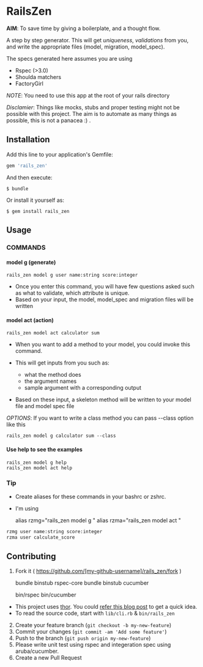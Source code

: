 # RailsZen

**AIM**: To save time by giving a boilerplate, and a thought flow.

A step by step generator. This will get *uniqueness*, *validations*  from you, and write
the appropriate files (model, migration, model_spec).

The specs generated here assumes you are using

- Rspec (>3.0)
- Shoulda matchers
- FactoryGirl

*NOTE*: You need to use this app at the root of your rails directory

*Disclamier*: Things like mocks, stubs and proper testing might not be possible with this project.
The aim is to automate as many things as possible, this is not a panacea :) .

## Installation

Add this line to your application's Gemfile:

```ruby
gem 'rails_zen'
```

And then execute:

    $ bundle

Or install it yourself as:

    $ gem install rails_zen

## Usage

### COMMANDS

####  model g (generate)

    rails_zen model g user name:string score:integer

- Once you enter this command, you will have few questions asked such as what to validate, which attribute is unique.
- Based on your input, the model, model_spec and migration files will be written

#### model act (action)

    rails_zen model act calculator sum

- When you want to add a method to your model, you could invoke this command.

- This will get inputs from you such as:
    - what the method does
    - the argument names
    - sample argument with a corresponding output

- Based on these input, a skeleton method will be written to your model file and model spec file

*OPTIONS*: If you want to write a class method you can pass --class option like this


    rails_zen model g calculator sum --class

#### Use help to see the examples

    rails_zen model g help
    rails_zen model act help

### Tip

- Create aliases for these commands in your bashrc or zshrc.
- I'm using

    alias rzmg="rails_zen model g "
    alias rzma="rails_zen model act "

```bash
rzmg user name:string score:integer
rzma user calculate_score
```
## Contributing

1. Fork it ( https://github.com/[my-github-username]/rails_zen/fork )

    bundle binstub rspec-core
    bundle binstub cucumber

    bin/rspec
    bin/cucumber

- This project uses [thor](https://github.com/erikhuda/thor/). You could [refer this blog post](willschenk.com/making-a-command-line-utility-with-gems-and-thor/) to get a quick idea.
- To read the source code, start with `lib/cli.rb` & `bin/rails_zen`

2. Create your feature branch (`git checkout -b my-new-feature`)
3. Commit your changes (`git commit -am 'Add some feature'`)
4. Push to the branch (`git push origin my-new-feature`)
5. Please write unit test using rspec and integeration spec using aruba/cucumber.
6. Create a new Pull Request
